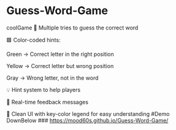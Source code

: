 # Guess-Word-Game
coolGame
🎯 Multiple tries to guess the correct word

🟩 Color-coded hints:

Green → Correct letter in the right position

Yellow → Correct letter but wrong position

Gray → Wrong letter, not in the word

💡 Hint system to help players

📝 Real-time feedback messages

🎨 Clean UI with key-color legend for easy understanding
#Demo DownBelow ###
https://mood60s.github.io/Guess-Word-Game/
